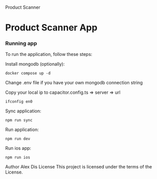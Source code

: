 Product Scanner

# Product Scanner App

### Running app

To run the application, follow these steps:

Install mongodb (optionally):

`docker compose up -d`

Change .env file if you have your own mongodb connection string

Copy your local ip to capacitor.config.ts => server => url

`ifconfig en0`

Sync application:

`npm run sync`

Run application:

`npm run dev`

Run ios app:

`npm run ios`

Author
Alex Dis
License
This project is licensed under the terms of the License.
